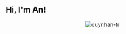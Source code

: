 ## Hi, I'm An!

<p align="center">&nbsp;<img align="center" src="https://github-readme-streak-stats-ruby-eight.vercel.app/?user=quynhan-tr&theme=shadow-blue&card_width=467" alt="quynhan-tr" /></p>
